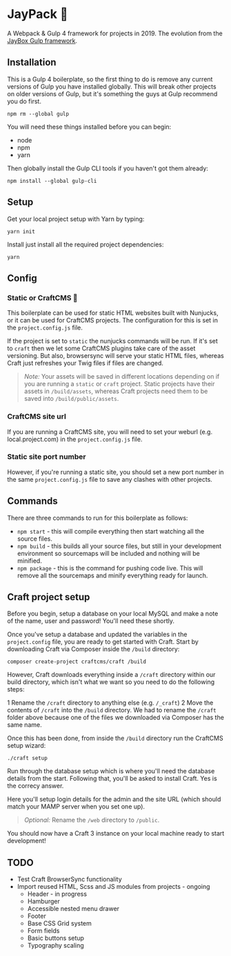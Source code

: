 # JayPack 🍾

A Webpack & Gulp 4 framework for projects in 2019. The evolution from the [JayBox Gulp framework](https://github.com/JayBox325/jaybox).


## Installation 

This is a Gulp 4 boilerplate, so the first thing to do is remove any current versions of Gulp you have installed globally. This will break other projects on older versions of Gulp, but it's something the guys at Gulp recommend you do first.

```
npm rm --global gulp
```

You will need these things installed before you can begin:

* node
* npm
* yarn

Then globally install the Gulp CLI tools if you haven't got them already:

```
npm install --global gulp-cli
```

## Setup

Get your local project setup with Yarn by typing:

```
yarn init
```

Install just install all the required project dependencies:

```
yarn
```

## Config

### Static or CraftCMS 🧐

This boilerplate can be used for static HTML websites built with Nunjucks, or it can be used for CraftCMS projects. The configuration for this is set in the `project.config.js` file.

If the project is set to `static` the nunjucks commands will be run. If it's set to `craft` then we let some CraftCMS plugins take care of the asset versioning. But also, browsersync will serve your static HTML files, whereas Craft just refreshes your Twig files if files are changed.

> *Note:* Your assets will be saved in different locations depending on if you are running a `static` or `craft` project. Static projects have their assets in `/build/assets`, whereas Craft projects need them to be saved into `/build/public/assets`.

### CraftCMS site url

If you are running a CraftCMS site, you will need to set your weburl (e.g. local.project.com) in the `project.config.js` file.

### Static site port number

However, if you're running a static site, you should set a new port number in the same `project.config.js` file to save any clashes with other projects.

## Commands

There are three commands to run for this boilerplate as follows:

* `npm start` - this will compile everything then start watching all the source files.
* `npm build` - this builds all your source files, but still in your development environment so sourcemaps will be included and nothing will be minified.
* `npm package` - this is the command for pushing code live. This will remove all the sourcemaps and minify everything ready for launch.

## Craft project setup

Before you begin, setup a database on your local MySQL and make a note of the name, user and password! You'll need these shortly.

Once you've setup a database and updated the variables in the `project.config` file, you are ready to get started with Craft. Start by downloading Craft via Composer inside the `/build` directory:

```
composer create-project craftcms/craft /build
```

However, Craft downloads everything inside a `/craft` directory within our build directory, which isn't what we want so you need to do the following steps:

1 Rename the `/craft` directory to anything else (e.g. `/_craft`)
2 Move the contents of `/craft` into the `/build` directory. We had to rename the `/craft` folder above because one of the files we downloaded via Composer has the same name.

Once this has been done, from inside the `/build` directory run the CraftCMS setup wizard:

```
./craft setup
```
Run through the database setup which is where you'll need the database details from the start. Following that, you'll be asked to install Craft. Yes is the correcy answer.

Here you'll setup login details for the admin and the site URL (which should match your MAMP server when you set one up).

> *Optional:* Rename the `/web` directory to `/public`.

You should now have a Craft 3 instance on your local machine ready to start development!



## TODO

* Test Craft BrowserSync functionality
* Import reused HTML, Scss and JS modules from projects - ongoing
    * Header - in progress
    * Hamburger
    * Accessible nested menu drawer
    * Footer
    * Base CSS Grid system
    * Form fields
    * Basic buttons setup
    * Typography scaling